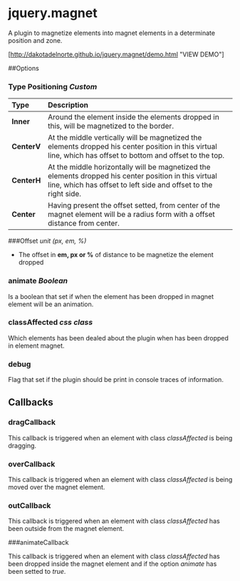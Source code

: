 jquery.magnet
=============

A plugin to magnetize elements into magnet elements in a determinate position and zone.

[http://dakotadelnorte.github.io/jquery.magnet/demo.html "VIEW DEMO"]

##Options

### Type Positioning *Custom*
|Type|Description|
|:--|:--|
| **Inner**| Around the element inside the elements dropped in this, will be magnetized to the border.|
| **CenterV**| At the middle vertically will be magnetized the elements dropped his center position in this virtual line, which has offset to bottom and offset to the top.|
| **CenterH**| At the middle horizontally will be magnetized the elements dropped his center position in this virtual line, which has offset to left side and offset to the right side.|
| **Center**| Having present the offset setted, from center of the magnet element will be a radius form with a offset distance from center.|

###Offset *unit (px, em, %)*
* The offset in **em, px or %** of distance to be magnetize the element dropped

### animate *Boolean*
Is a boolean that set if when the element has been dropped in magnet element will be an animation.

### classAffected *css class*
Which elements has been dealed about the plugin when has been dropped in element magnet.

### debug
Flag that set if the plugin should be print in console traces of information.

## Callbacks

### dragCallback
This callback is triggered when an element with class *classAffected* is being dragging.

### overCallback

This callback is triggered when an element with class *classAffected* is being moved over the magnet element.

### outCallback

This callback is triggered when an element with class *classAffected* has been outside from the magnet element.

###animateCallback

This callback is triggered when an element with class *classAffected* has been dropped inside the magnet element and if the option *animate* has been setted to *true*.